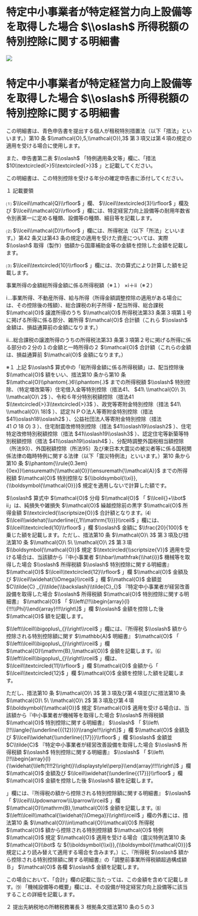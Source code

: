 # 特定中小事業者が特定経営力向上設備等を取得した場合 $\\oslash$ 所得税額の特別控除に関する明細書

![](https://www.nta.go.jp/tmp/53d75ac0-b547-405c-93e2-2a948e1e5b45/images/8fd27631103efc0d296f39c529a86dc27521f66204e7324aea5ca4877d94c737.jpg)

# 特定中小事業者が特定経営力向上設備等を取得した場合 $\\oslash$ 所得税額の特別控除に関する明細書

この明細書は、青色申告書を提出する個人が租税特別措置法（以下「措法」といいます。）第10 条 $\\mathcal{O},5,\\mathcal{O}),3$ 第３項又は第４項の規定の適用を受ける場合に使用します。

また、申告書第二表 $\\oslash$ 「特例適用条文等」欄に、「措法 $10\\textcircled{>}5\\textcircled{>}3$ 」と記載してください。

この明細書は、この特別控除を受ける年分の確定申告書に添付してください。

１ 記載要領

⑴ $\\lceil\\mathcal{Q}\\rfloor$ 」欄、 $\\lceil\\textcircled{3}\\rfloor$ 」欄及び $\\lceil\\mathcal{Q}\\rfloor$ 」欄には、特定経営力向上設備等の耐用年数省令別表第一に定める種類、設備等の種類、細目等を記載します。

⑵ $\\lceil\\mathcal{D}\\rfloor$ 」欄には、所得税法（以下「所法」といいます。）第42 条又は第43 条の規定の適用を受けた資産については、実際 $\\oslash$ 取得（製作）価額から国庫補助金等の金額を控除した金額を記載します。

⑶ $\\lceil\\textcircled{10}\\rfloor$ 」欄には、次の算式により計算した額を記載します。

事業所得の金額総所得金額に係る所得税額（※１） ×ⅰ＋ⅱ（※２）

ⅰ…事業所得、不動産所得、給与所得（所得金額調整控除の適用がある場合には、その控除後の残額）、総合課税の利子所得・配当所得、総合課税 $\\mathcal{O}$ 譲渡所得のうち $\\mathcal{O}$ 所得税法第33 条第３項第１号に掲げる所得に係る部分、雑所得 $\\mathcal{O}$ 合計額（これら $\\oslash$ 金額は、損益通算前の金額になります。）

ⅱ…総合課税の譲渡所得のうちの所得税法第33 条第３項第２号に掲げる所得に係る部分の２分の１の金額と一時所得の２ $\\mathcal{O}$ 合計額（これらの金額は、損益通算前 $\\mathcal{O}$ 金額になります。）

※１ 上記 $\\oslash$ 算式中の「総所得金額に係る所得税額」は、配当控除後 $\\mathcal{O}$ 額をいい、措法第10 条から第10 条 $\\mathcal{O}\\phantom{.}6\\phantom{.}$ までの所得税額 $\\oslash$ 特別控除、（特定増改築等）住宅借入金等特別控除（措法41、 $41\ \\mathcal{O}\ 3\ \\mathcal{O}\ 2$ ）、令和６年分特別税額控除（措法41 $\\textcircled{>}3\\textcircled{>}3$ ）、政党等寄附金特別控除（措法 $41\ \\mathcal{O}\ 18)$ ）、認定ＮＰＯ法人等寄附金特別控除（措法 $41\\oslash18\\oslash2$ ）、公益社団法人等寄附金特別控除（措法 $41\ O\ 18\ O)\ 3$ ）、住宅耐震改修特別控除（措法 $41\\oslash19\\oslash2$ ）、住宅特定改修特別税額控除（措法 $41\\oslash19\\oslash3$ ）、認定住宅等新築等特別税額控除（措法 $41\\oslash19\\oslash4$ ）、分配時調整外国税相当額控除（所法93）、外国税額控除（所法95）及び東日本大震災の被災者等に係る国税関係法律の臨時特例に関する法律（以下「震災特例法」といいます。）第10 条から第10 条 $\\phantom{\\rule{0.3em}{0ex}}\\ensuremath{\\mathcal{O}}\\ensuremath{\\mathcal{A}}$ までの所得税額 $\\mathcal{O}$ 特別控除な ${\\boldsymbol{\\xi}},{\\boldsymbol{\\mathcal{O}}}$ 規定を適用しないで計算した額です。

$\\oslash$ 算式中 $\\mathcal{O}$ 分母 $\\mathcal{O}$ 「 $\\lceil{}+\\bot$ ⅱ」は、純損失や雑損失 $\\mathcal{O}$ 繰越控除前の黒字 $\\mathcal{O}$ 所得金額 $\\textcircled{\\scriptsize{O}}$ 合計額となります。⑷ $\\lceil\\widehat{\\underline{{,1!\\mathrm{1}}}}\\rceil$ 」欄には、 $\\lceil\\textcircled{10}\\rfloor$ 」欄 $\\oslash$ 金額に $\\frac{20}{100}$ を乗じた額を記載します。ただし、措法第10 条 $\\mathcal{O}\ 3$ 第３項及び措法第10 条 $\\mathcal{O}\ 5\ \\mathcal{O}\ 2$ 第３項 $\\boldsymbol{\\mathcal{O}}$ 規定 $\\textcircled{\\scriptsize{V}}$ 適用を受ける場合は、当該額から『中小事業者 $\\hbar\\mathfrak{\\hat{i}}$ 機械等を取得した場合 $\\oslash$ 所得税額 $\\oslash$ 特別控除に関する明細書』 $\\mathcal{O}$ $\\lceil\\textcircled{12}\\rfloor$ 」欄 $\\mathcal{O}$ 金額及び $\\lceil\\widehat{\\Omega}\\rceil$ 」欄 $\\mathcal{O}$ 金額並 $C\\tilde{C} _{}\\tilde{\\backslash}\\tilde{C}_{}$ 『特定中小事業者が経営改善設備を取得した場合 $\\oslash$ 所得税額 $\\mathcal{O}$ 特別控除に関する明細書』 $\\mathcal{O}$ 「 $\\left\[!!\\begin{array}{l}{!!!\\Phi}\\end{array}!!!\\right\]$ 」欄 $\\oslash$ 金額を控除した後 $\\mathcal{O}$ 額を記載します。

$\\left\\lceil\\bigoplus\_{}\\right\\rceil$ 」欄には、『所得税 $\\oslash$ 額から控除される特別控除額に関す $\\mathbb{A}$ 明細書』 $\\mathcal{O}$ 「 $\\left\\lceil\\bigoplus\_{}\\right\\rceil$ 」欄 $\\mathcal{O}\\mathrm{B},\\mathcal{O})$ 金額を記載します。⑹ $\\left\\lceil\\bigoplus\_{}\\right\\rceil$ 」欄は、 $\\lceil\\textcircled{11}\\rfloor$ 」欄 $\\mathcal{O}$ 金額から「 $\\lceil\\textcircled{12}$ 」欄 $\\mathcal{O}$ 金額を控除した額を記載します。

ただし、措法第10 条 $\\mathcal{O}\ 3$ 第３項及び第４項並びに措法第10 条 $\\mathcal{O}\ 5\ \\mathcal{O}\ 2$ 第３項及び第４項 $\\boldsymbol{\\mathcal{O}}$ 規定 $\\mathcal{O}$ 適用を受ける場合は、当該額から『中小事業者が機械等を取得した場合 $\\oslash$ 所得税額 $\\mathcal{O}$ 特別控除に関する明細書』 $\\oslash$ 「 $\\left\[!!\\langle{\\underline{{{12}}}}\\rangle!!\\right\]$ 」欄 $\\mathcal{O}$ 金額及び $\\lceil\\widehat{\\underline{{17}}}\\rfloor$ 」欄 $\\oslash$ 金額並 $C\\tilde{C}$ 『特定中小事業者が経営改善設備を取得した場合 $\\oslash$ 所得税額 $\\oslash$ 特別控除に関する明細書』 $\\oslash$ 「 $\\left\[!!\\begin{array}{l}{\\widehat{\\left(1!!!2\\right)}\\displaystyle\\perp}\\end{array}!!!\\right\]$ 」欄 $\\mathcal{O}$ 金額及び $\\lceil\\widehat{\\underline{{17}}}\\rfloor$ 」欄 $\\mathcal{O}$ 金額を控除した後 $\\oslash$ 額を記載します。

」欄には、『所得税の額から控除される特別控除額に関する明細書』 $\\oslash$ 「 $\\lceil\\Updownarrow\\Uparrow\\rceil$ 」欄 $\\mathcal{O}\\mathrm{B},\\mathcal{O})$ 金額を記載します。⑻ $\\left\\lceil\\mathcal{\\widehat{\\Omega}}\\right\\rceil$ 」欄の外書には、措法第10 条 $\\mathcal{O}\\in\\mathcal{O}\\mathcal{O}$ 所得税 $\\mathcal{O}$ 額から控除される特別控除額 $\\mathcal{O}$ 特例 $\\mathcal{O}$ 規定 $\\mathcal{O}$ 適用を受ける場合（震災特例法第10 条 $\\mathcal{O}\\bot$ な ${\\boldsymbol{\\xi}},{\\boldsymbol{\\mathcal{O}}}$ 規定により読み替えて適用する場合を含みます。）に、『所得税 $\\oslash$ 額から控除される特別控除額に関する明細書』の「調整前事業所得税額超過構成額Ｂ」 $\\mathcal{O}$ 各欄 $\\oslash$ 金額を記載します。

この場合において、「合計」欄の記載に当たっては、この金額を含めて記載します。⑼ 「機械設備等の概要」欄には、その設備が特定経営力向上設備等に該当することの詳細を記載します。

２ 提出先納税地の所轄税務署長３ 根拠条文措法第10 条の５の３